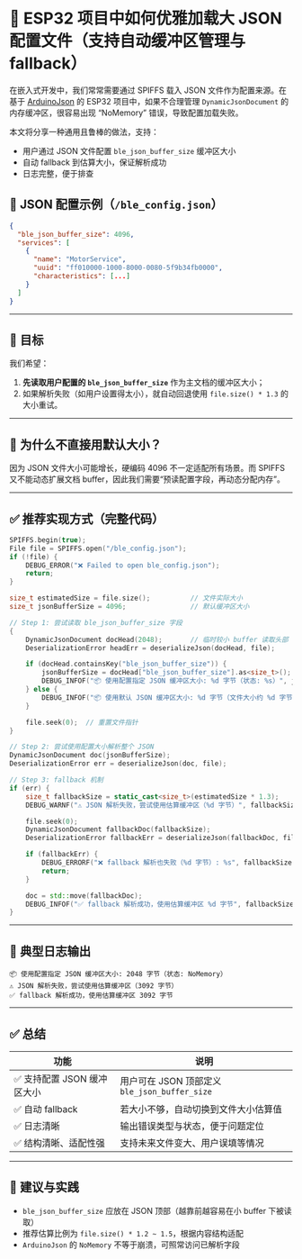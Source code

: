 # 🔧 ESP32 项目中如何优雅加载大 JSON 配置文件（支持自动缓冲区管理与 fallback）
在嵌入式开发中，我们常常需要通过 SPIFFS 载入 JSON 文件作为配置来源。在基于 [ArduinoJson](https://arduinojson.org/) 的 ESP32 项目中，如果不合理管理 `DynamicJsonDocument` 的内存缓冲区，很容易出现 “NoMemory” 错误，导致配置加载失败。

本文将分享一种通用且鲁棒的做法，支持：

- 用户通过 JSON 文件配置 `ble_json_buffer_size` 缓冲区大小
- 自动 fallback 到估算大小，保证解析成功
- 日志完整，便于排查
## 📁 JSON 配置示例（`/ble_config.json`）

```json
{
  "ble_json_buffer_size": 4096,
  "services": [
    {
      "name": "MotorService",
      "uuid": "ff010000-1000-8000-0080-5f9b34fb0000",
      "characteristics": [...]
    }
  ]
}
```

---

## 🎯 目标

我们希望：

1. **先读取用户配置的 `ble_json_buffer_size`** 作为主文档的缓冲区大小；
2. 如果解析失败（如用户设置得太小），就自动回退使用 `file.size() * 1.3` 的大小重试。

---

## 🧠 为什么不直接用默认大小？

因为 JSON 文件大小可能增长，硬编码 4096 不一定适配所有场景。而 SPIFFS 又不能动态扩展文档 buffer，因此我们需要“预读配置字段，再动态分配内存”。

---

## ✅ 推荐实现方式（完整代码）

```cpp
SPIFFS.begin(true);
File file = SPIFFS.open("/ble_config.json");
if (!file) {
    DEBUG_ERROR("❌ Failed to open ble_config.json");
    return;
}

size_t estimatedSize = file.size();          // 文件实际大小
size_t jsonBufferSize = 4096;                // 默认缓冲区大小

// Step 1: 尝试读取 ble_json_buffer_size 字段
{
    DynamicJsonDocument docHead(2048);       // 临时较小 buffer 读取头部
    DeserializationError headErr = deserializeJson(docHead, file);

    if (docHead.containsKey("ble_json_buffer_size")) {
        jsonBufferSize = docHead["ble_json_buffer_size"].as<size_t>();
        DEBUG_INFOF("📦 使用配置指定 JSON 缓冲区大小: %d 字节（状态: %s）", jsonBufferSize, headErr.c_str());
    } else {
        DEBUG_INFOF("📦 使用默认 JSON 缓冲区大小: %d 字节（文件大小约 %d 字节）", jsonBufferSize, estimatedSize);
    }

    file.seek(0);  // 重置文件指针
}

// Step 2: 尝试使用配置大小解析整个 JSON
DynamicJsonDocument doc(jsonBufferSize);
DeserializationError err = deserializeJson(doc, file);

// Step 3: fallback 机制
if (err) {
    size_t fallbackSize = static_cast<size_t>(estimatedSize * 1.3);
    DEBUG_WARNF("⚠️ JSON 解析失败，尝试使用估算缓冲区（%d 字节）", fallbackSize);

    file.seek(0);
    DynamicJsonDocument fallbackDoc(fallbackSize);
    DeserializationError fallbackErr = deserializeJson(fallbackDoc, file);

    if (fallbackErr) {
        DEBUG_ERRORF("❌ fallback 解析也失败（%d 字节）: %s", fallbackSize, fallbackErr.c_str());
        return;
    }

    doc = std::move(fallbackDoc);
    DEBUG_INFOF("✅ fallback 解析成功，使用估算缓冲区 %d 字节", fallbackSize);
}
```

---

## 🧪 典型日志输出

```
📦 使用配置指定 JSON 缓冲区大小: 2048 字节（状态: NoMemory）
⚠️ JSON 解析失败，尝试使用估算缓冲区（3092 字节）
✅ fallback 解析成功，使用估算缓冲区 3092 字节
```

---

## ✅ 总结

| 功能 | 说明 |
| --- | --- |
| ✅ 支持配置 JSON 缓冲区大小 | 用户可在 JSON 顶部定义 `ble_json_buffer_size` |
| ✅ 自动 fallback | 若大小不够，自动切换到文件大小估算值 |
| ✅ 日志清晰 | 输出错误类型与状态，便于问题定位 |
| ✅ 结构清晰、适配性强 | 支持未来文件变大、用户误填等情况 |

---

## 💬 建议与实践

- `ble_json_buffer_size` 应放在 JSON 顶部（越靠前越容易在小 buffer 下被读取）
- 推荐估算比例为 `file.size() * 1.2 ~ 1.5`，根据内容结构适配
- `ArduinoJson` 的 `NoMemory` 不等于崩溃，可照常访问已解析字段